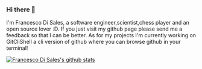 ### Hi there 👋




I'm Francesco Di Sales, a software engineer,scientist,chess player and an open source lover :D.
If you just visit my github page please send me a feedback so that I can be better.
As for my projects I'm currently working on GitCliShell a cli version of github where you can browse github in your terminal!



[![Francesco Di Sales's github stats](https://github-readme-stats.vercel.app/api?username=FrancescoDiSalesGithub)](https://github.com/anuraghazra/github-readme-stats)

